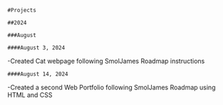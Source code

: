     #Projects

    ##2024

    ###August

    ####August 3, 2024
-Created Cat webpage following SmolJames Roadmap instructions

    ####August 14, 2024
-Created a second Web Portfolio following SmolJames Roadmap using HTML and CSS
